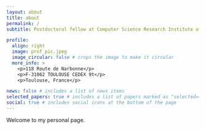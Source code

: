 ```yaml
---
layout: about
title: about
permalink: /
subtitle: Postdoctoral fellow at Computer Science Research Institute of Toulouse (IRIT). 

profile:
  align: right
  image: prof_pic.jpeg
  image_circular: false # crops the image to make it circular
  more_info: >
    <p>118 Route de Narbonne</p>
    <p>F-31062 TOULOUSE CEDEX 9t</p>
    <p>Toulouse, France</p>

news: false # includes a list of news items
selected_papers: true # includes a list of papers marked as "selected={true}"
social: true # includes social icons at the bottom of the page
---
```


Welcome to my personal page. 

